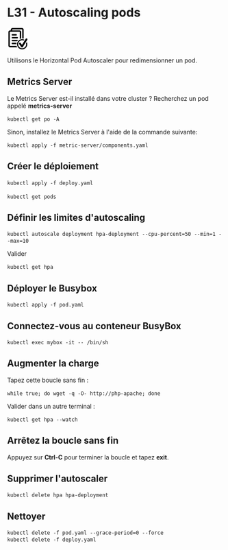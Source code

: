 # L31 - Autoscaling pods

![Hands-On Files](../images/checked-files-50px.png)

Utilisons le Horizontal Pod Autoscaler pour redimensionner un pod.

## Metrics Server

Le Metrics Server est-il installé dans votre cluster ? Recherchez un pod appelé **metrics-server**

    kubectl get po -A 

Sinon, installez le Metrics Server à l'aide de la commande suivante:

    kubectl apply -f metric-server/components.yaml


## Créer le déploiement

    kubectl apply -f deploy.yaml

    kubectl get pods

## Définir les limites d'autoscaling

    kubectl autoscale deployment hpa-deployment --cpu-percent=50 --min=1 --max=10

Valider

    kubectl get hpa

## Déployer le Busybox

    kubectl apply -f pod.yaml

## Connectez-vous au conteneur BusyBox

    kubectl exec mybox -it -- /bin/sh

## Augmenter la charge

Tapez cette boucle sans fin :

    while true; do wget -q -O- http://php-apache; done

Valider dans un autre terminal :

    kubectl get hpa --watch


## Arrêtez la boucle sans fin

Appuyez sur **Ctrl-C** pour terminer la boucle et tapez **exit**.

## Supprimer l'autoscaler

    kubectl delete hpa hpa-deployment

## Nettoyer

    kubectl delete -f pod.yaml --grace-period=0 --force
    kubectl delete -f deploy.yaml
